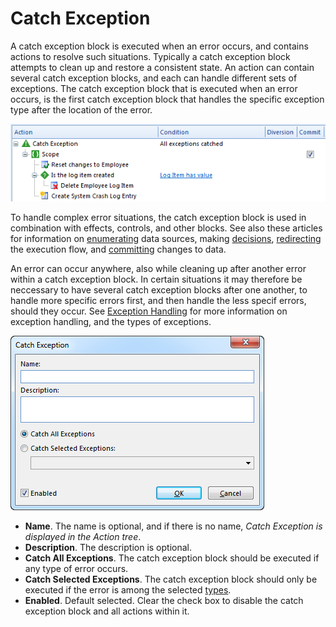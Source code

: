 # Catch Exception

A catch exception block is executed when an error occurs, and contains actions to resolve such situations. Typically a catch exception block attempts to clean up and restore a consistent state. An action can contain several catch exception blocks, and each can handle different sets of exceptions. The catch exception block that is executed when an error occurs, is the first catch exception block that handles the specific exception type after the location of the error.

![IDE4DFA7E9CC4F41F0.png](media/IDE4DFA7E9CC4F41F0.png)

To handle complex error situations, the catch exception block is used in combination with effects, controls, and other blocks. See also these articles for information on [enumerating](enumerator.md) data sources, making [decisions](decision.md), [redirecting](../controls/redirect-execution.md) the execution flow, and [committing](scope.md) changes to data.  

An error can occur anywhere, also while cleaning up after another error within a catch exception block. In certain situations it may therefore be neccessary to have several catch exception blocks after one another, to handle more specific errors first, and then handle the less specif errors, should they occur. See [Exception Handling](../../exception-handling.md) for more information on exception handling, and the types of exceptions.

![IDABBD6004D5CF4FE0.png](media/IDABBD6004D5CF4FE0.png)

*   **Name**. The name is optional, and if there is no name, *Catch Exception is displayed in the Action tree*.
*   **Description**. The description is optional.
*   **Catch All Exceptions**. The catch exception block should be executed if any type of error occurs.
*   **Catch Selected Exceptions**. The catch exception block should only be executed if the error is among the selected [types](../../exception-handling.md).
*   **Enabled**. Default selected. Clear the check box to disable the catch exception block and all actions within it.